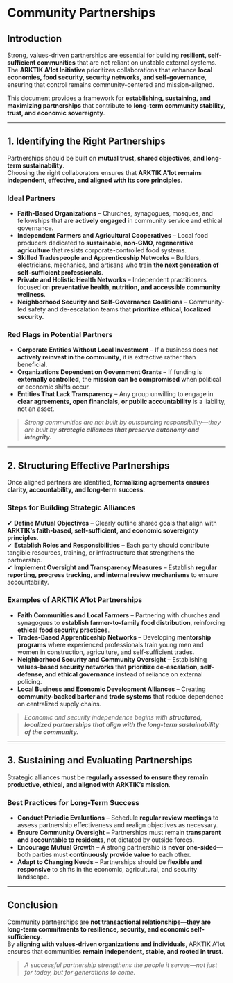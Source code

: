 # Community Partnerships

## Introduction

Strong, values-driven partnerships are essential for building **resilient, self-sufficient communities** that are not reliant on unstable external systems.  
The **ARKTIK A'lot Initiative** prioritizes collaborations that enhance **local economies, food security, security networks, and self-governance**, ensuring that control remains community-centered and mission-aligned.

This document provides a framework for **establishing, sustaining, and maximizing partnerships** that contribute to **long-term community stability, trust, and economic sovereignty**.

---

## 1. Identifying the Right Partnerships

Partnerships should be built on **mutual trust, shared objectives, and long-term sustainability**.  
Choosing the right collaborators ensures that **ARKTIK A'lot remains independent, effective, and aligned with its core principles**.

### **Ideal Partners**
- **Faith-Based Organizations** – Churches, synagogues, mosques, and fellowships that are **actively engaged** in community service and ethical governance.  
- **Independent Farmers and Agricultural Cooperatives** – Local food producers dedicated to **sustainable, non-GMO, regenerative agriculture** that resists corporate-controlled food systems.  
- **Skilled Tradespeople and Apprenticeship Networks** – Builders, electricians, mechanics, and artisans who train **the next generation of self-sufficient professionals**.  
- **Private and Holistic Health Networks** – Independent practitioners focused on **preventative health, nutrition, and accessible community wellness**.  
- **Neighborhood Security and Self-Governance Coalitions** – Community-led safety and de-escalation teams that **prioritize ethical, localized security**.  

### **Red Flags in Potential Partners**
- **Corporate Entities Without Local Investment** – If a business does not **actively reinvest in the community**, it is extractive rather than beneficial.  
- **Organizations Dependent on Government Grants** – If funding is **externally controlled**, the **mission can be compromised** when political or economic shifts occur.  
- **Entities That Lack Transparency** – Any group unwilling to engage in **clear agreements, open financials, or public accountability** is a liability, not an asset.  

> *Strong communities are not built by outsourcing responsibility—they are built by **strategic alliances that preserve autonomy and integrity.***

---

## 2. Structuring Effective Partnerships

Once aligned partners are identified, **formalizing agreements ensures clarity, accountability, and long-term success**.

### **Steps for Building Strategic Alliances**
✔ **Define Mutual Objectives** – Clearly outline shared goals that align with **ARKTIK’s faith-based, self-sufficient, and economic sovereignty principles**.  
✔ **Establish Roles and Responsibilities** – Each party should contribute tangible resources, training, or infrastructure that strengthens the partnership.  
✔ **Implement Oversight and Transparency Measures** – Establish **regular reporting, progress tracking, and internal review mechanisms** to ensure accountability.  

### **Examples of ARKTIK A'lot Partnerships**
- **Faith Communities and Local Farmers** – Partnering with churches and synagogues to **establish farmer-to-family food distribution**, reinforcing **ethical food security practices**.  
- **Trades-Based Apprenticeship Networks** – Developing **mentorship programs** where experienced professionals train young men and women in construction, agriculture, and self-sufficient trades.  
- **Neighborhood Security and Community Oversight** – Establishing **values-based security networks** that **prioritize de-escalation, self-defense, and ethical governance** instead of reliance on external policing.  
- **Local Business and Economic Development Alliances** – Creating **community-backed barter and trade systems** that reduce dependence on centralized supply chains.  

> *Economic and security independence begins with **structured, localized partnerships that align with the long-term sustainability of the community.***

---

## 3. Sustaining and Evaluating Partnerships

Strategic alliances must be **regularly assessed to ensure they remain productive, ethical, and aligned with ARKTIK’s mission**.

### **Best Practices for Long-Term Success**
- **Conduct Periodic Evaluations** – Schedule **regular review meetings** to assess partnership effectiveness and realign objectives as necessary.  
- **Ensure Community Oversight** – Partnerships must remain **transparent and accountable to residents**, not dictated by outside forces.  
- **Encourage Mutual Growth** – A strong partnership is **never one-sided**—both parties must **continuously provide value** to each other.  
- **Adapt to Changing Needs** – Partnerships should be **flexible and responsive** to shifts in the economic, agricultural, and security landscape.  

---

## Conclusion

Community partnerships are **not transactional relationships—they are long-term commitments to resilience, security, and economic self-sufficiency**.  
By **aligning with values-driven organizations and individuals**, ARKTIK A'lot ensures that communities **remain independent, stable, and rooted in trust**.  

> *A successful partnership strengthens the people it serves—not just for today, but for generations to come.*  
